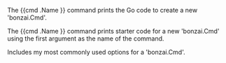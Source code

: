 The {{cmd .Name }} command prints the Go code to create a new 'bonzai.Cmd'.

The {{cmd .Name }} command prints starter code for a new 'bonzai.Cmd' using the first argument as the name of the command.

Includes my most commonly used options for a 'bonzai.Cmd'.
